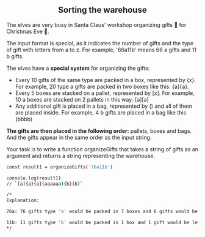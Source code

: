 <h2 align="center">Sorting the warehouse</h2>

The elves are very busy in Santa Claus' workshop organizing gifts 🎁 for Christmas Eve 🎄.

The input format is special, as it indicates the number of gifts and the type of gift with letters from a to z. For example, '66a11b' means 66 a gifts and 11 b gifts.

The elves have a **special system** for organizing the gifts:

- Every 10 gifts of the same type are packed in a box, represented by {x}. For example, 20 type a gifts are packed in two boxes like this: {a}{a}.
- Every 5 boxes are stacked on a pallet, represented by [x]. For example, 10 a boxes are stacked on 2 pallets in this way: [a][a]
- Any additional gift is placed in a bag, represented by () and all of them are placed inside. For example, 4 b gifts are placed in a bag like this (bbbb)

**The gifts are then placed in the following order:** pallets, boxes and bags. And the gifts appear in the same order as the input string.

Your task is to write a function organizeGifts that takes a string of gifts as an argument and returns a string representing the warehouse.

```sh
const result1 = organizeGifts('76a11b')

console.log(result1)
// `[a]{a}{a}(aaaaaa){b}(b)`

/*
Explanation:

76a: 76 gifts type 'a' would be packed in 7 boxes and 6 gifts would be left, resulting in 1 pallet [a] (for the first 5 boxes), 2 loose boxes {a}{a} and a bag with 6 gifts (aaaaaa)

11b: 11 gifts type 'b' would be packed in 1 box and 1 gift would be left, resulting in 1 loose box {b} and a bag with 1 gift (b)
*/
```

